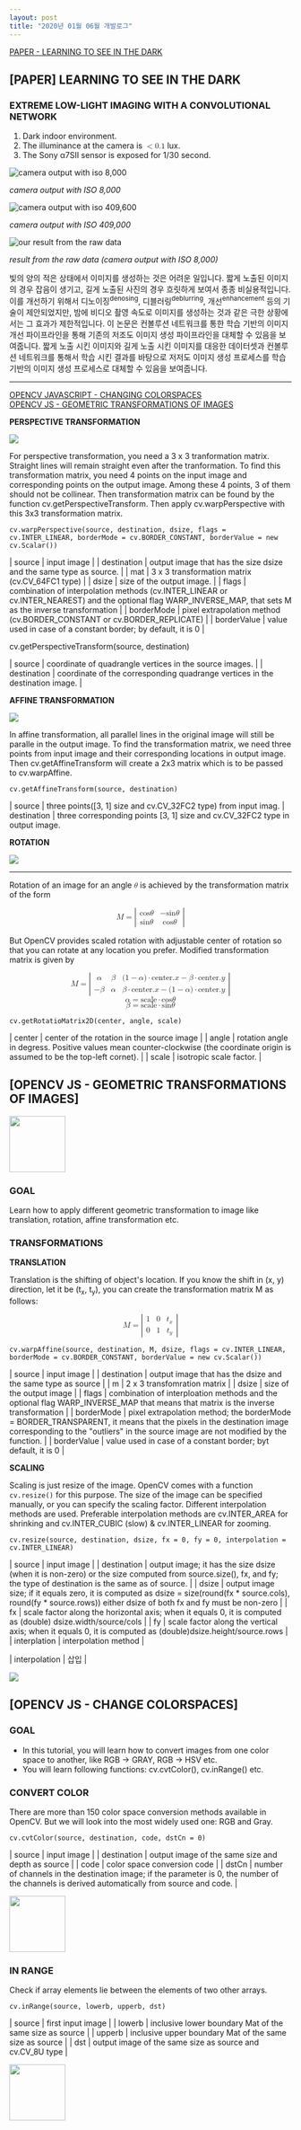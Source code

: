 ```yaml
---
layout: post
title: "2020년 01월 06월 개발로그"
---
```


[PAPER - LEARNING TO SEE IN THE DARK](#paper-learning-see-in-the-dark)

<a name="paper-learning-see-in-the-dark"></a>

## [PAPER] LEARNING TO SEE IN THE DARK

### EXTREME LOW-LIGHT IMAGING WITH A CONVOLUTIONAL NETWORK

1. Dark indoor environment.
2. The illuminance at the camera is <math><semantics><mrow><mrow/><mo stretchy="false">&lt;</mo><mn>0.1</mn></mrow></semantics></math> lux.
3. The Sony α7SII sensor is exposed for 1/30 second.

![camera output with iso 8,000](/assets/images/learning-to-see-in-the-dark/figure-1-1.png)

_camera output with ISO 8,000_

![camera output with iso 409,600](/assets/images/learning-to-see-in-the-dark/figure-1-2.png)

_camera output with ISO 409,000_

![our result from the raw data](/assets/images/learning-to-see-in-the-dark/figure-1-3.png)

_result from the raw data (camera output with ISO 8,000)_

빛의 양의 적은 상태에서 이미지를 생성하는 것은 어려운 일입니다. 짧게 노출된 이미지의 경우 잡음이 생기고, 길게 노출된 사진의 경우 흐릿하게 보여서 종종 비실용적입니다. 이를 개선하기 위해서 디노이징<sup>denosing</sup>, 디블러링<sup>deblurring</sup>, 개선<sup>enhancement</sup> 등의 기술이 제안되었지만, 밤에 비디오 촬영 속도로 이미지를 생성하는 것과 같은 극한 상황에서는 그 효과가 제한적입니다. 이 논문은 컨볼루션 네트워크를 통한 학습 기반의 이미지 개선 파이프라인을 통해 기존의 저조도 이미지 생성 파이프라인을 대체할 수 있음을 보여줍니다. 짧게 노출 시킨 이미지와 길게 노출 시킨 이미지를 대응한 데이터셋과 컨볼루션 네트워크를 통해서 학습 시킨 결과를 바탕으로 저저도 이미지 생성 프로세스를 학습기반의 이미지 생성 프로세스로 대체할 수 있음을 보여줍니다.




<!-- 빛의 양의 적은 상태에서 이미지를 생성하는 것은 도전적인 과제입니다. 짧게 노출된 이미지의 경우 잡음이 생기고, 길게 노출된 사진의 경우 흐릿하여서 종종 비실용적입니다. 이를 개선하기 위해서 디노이징<sup>denosing</sup>, 디블러링<sup>deblurring</sup>, 개선<sup>enhancement</sup> 등의 기술이 제안되었지만, 밤에 비디오 촬영 속도로 이미지를 생성하는 것과 같은 극한 상황에서 그 효과가 제한적입니다. 이것을 위해서 저조도에서 짧게 노출시킨 이미지와 그와 대응하는 길게 노출 시킨 참조 이미지를 모은 데이터셋를 소개하는 논문입니다. 이 데이터셋을 통해서 저조도 이미지 생성 파이프라인을 개발할 수 있을 것 입니다. 그리고 이 데이터셋을 통해서 컨볼루션 네트워크에 기반한 파이프라인을 개발하였습니다. 이것을 통해서 기존의 저저도 이미지 생성 파이프라인을 학습 기반의 파이프라인으로 대체할 수 있을 것입니다. -->

<!--
----

> 개인적인 번역입니다.

### ABSTRACT

Imaging in low light is challenging due to low proton count and low SNR<sup>signal to noise ratio</sup>.
Short exposure images suffer from noise, while long exposure can induce blur and is often impractical. A variety of denosing, deblurring, and enhancement techniques have been proposed, but their effectiveness is limited in extream conditions, such as video-rate imaging at night. To support the development of learning based pipelines for low-light image processing, we introduce a dataset of raw short exposure low light images, with corresponding long exposure reference images. Using the presented dataset, we develop a pipeline for processing low light images, based on end-to-end training of a fully convolutional network. The network operates directly on raw sensor data and replaces much of the traditional image processing pipeline, which tends to perform poorly on such data. We report promising results on the new dataset, analyze factors that affect performance, and highlight opportunities for future work.


양자의 양의 적은 상태에서 그리고 잡음 대비 신호가 낮은 상태에서의 이미지를 생성하는 것은 도전적인 일입니다. 짧은 노출은 잡음을 만들고 반면에 긴 노출은 흐릿함을 만듭니다. 이것을 개선하기 위하여 디노이징, 디블러링, 그리고 강화등의 여러 기술들이 제안되었지만 어두운 밤에 비디오 촬영 속도로 이미지를 생성하는 것과 같은 극한의 환경에서는 그들의 효과가 미미합니다. 저조도에서의 이미지 생성을 위한 학습 기반의 파이프라인을 개발을 지원하기 위해서 저조도에서 짧게 노출한 원본 이미지 원본과 각각 길게 노출된 참조 이미지들을 연관시킨 데이터 셋을 소개합니다. 이 데이터들을 이용해서 end-to-end training of a fully convolutional network 에 기반한 파이프라인을 개발했습니다. 네트워크는 센서 데이터에서 직접 작동하며 기존 이미지 처리 파이프 라인의 대부분을 대체합니다. 기존의 파이프 라인은 데이터에서 성능이 저하되는 경향이 있습니다.

### 1. INTRODUCTION

Noise is present in any imaging system, but it makes imaging particularly challenging in low light. High ISO can be used to increase brightness, but it also amplifies noise. Post-processing, such as scaling or histogram stretching, can be applied, but this does not resolve the low signal-to-noise ratio due to low photon counts. There are physical means to increase signal-to-noise ratio in low light, including opening the aperture, extending exposure time, and using flash. But each of these has its own characteristic drawbacks. For example, increasing exposure time can introduce blur due to camera shake or object motion.

The challenge of fasting imaging in low light is well known in the computational photography community, but remains open. Researchers have proposed techniques for denoising, deblurring, and enhancement of low light images. These techniques generally assume that images are captured in somewhat dim environments with moderate levels of noise. In contrast, we are interested in extreme low light imaging with severely limited illumination (e.g., moonlight) and short exposure (ideally at video rate). In this regime, the traditional camera processing pipeline breaks down and the image has to be reconstructed from the raw sensor data.

Figure 1 illustrates our setting. The environment is extremely dark: less than 0.1 lux of illumination at the camera. The exposure time is set to 1/30 second. The aperture is f/5.6. At ISO 8,000, which is generally considered high, the camera produces an im age that is essentially black, despite the high light sensitivity of the full-frame Sony sensor. At ISO 409,600, which is far beyond the reach of most cameras, the content of the scene is discernible, but the image is dim, noisy, and the colors are distorted. As we will show, even state-of-the-art denoising techniques fail to remove such noise and do not address the color bias. An alternative approach is to use a brust of images, but burst alignment algorithms may fail in extreme low light conditions and burst pipelines are not designed for video capture (e.g., due to the use of 'lucky imaging' within the burst).

We propose a new image processing pipeline that addresses the challenges of extreme low light photography via a data-driven approach. Specifically, we train deep neural networks to learn the image processing pipeline for low light raw data, including color transformations, demosaicing, noise reduction, and image enhancement. The pipeline is trained end-to-end to avoid the noise amplification and error accumulation that characterize traditional camera processing pipelines in this regime.

Most existing methods for processing low light images were evaluated on synthetic data or on real low light images without ground truth. To the best of our knowledge, there is no public dataset for training and testing techniques for processing fast low light images with diverse real world data and ground truth. Therefor, we have collected a new dataset of raw images captured with fast exposure in low light conditions. Each low light image has a corresponding long exposure high-quality reference image. We demonstrate are amplified by up to 300 times with successful nosie reduction and correct color transformation. We systematically analyze key elements of the pipeline and discuss directions for future research.





> [Learning to See in the Dark](https://arxiv.org/abs/1805.01934)
> [ISO 감도](/wiki/camera/iso/)
> [LUX](/wiki/lux/)
- [SIGNAL TO NOISE RATIO](/wiki/signal-to-noise-ratio/)

| amplify | ...을 확대하다. 증폭하다. 부연하다 |
| resolve | 해결하다. 결의하다. 대책을 마련하다. 해법 |
| aperture | 조리개, 구멍, 틈, 렌즈의 구경 |
| drawback | 결점, 단점, 결함 |
| dim | 어두운, 조명을 줄이는, 불투명한, 우둔한 |
| moderate | 사회를 보다. 온건한, 적당한, 중도의, 완화하다. |
| discernible | 인식할 수 있는, 보고 알 수 있는, 알아볼 수 있는 |
| distorted | 잘못 전해진, 왜곡한, 정신적으로 비뚤어진 |
| demosaicing | 디모자익 |
| mosaic | 모자이크 |
| accumulation | 축적, 누적, 축적물 |
| ground truth | 공중 탐사 결과를 검증하기 위하여 지상 조사로 얻은 정보 |
| diverse | 다양한, 여러 가지의, 다른, 광범위한, 각계 각층의 |

-->

----


[OPENCV JAVASCRIPT - CHANGING COLORSPACES](#opencv-js-change-colorspaces)<br />
[OPENCV JS - GEOMETRIC TRANSFORMATIONS OF IMAGES](#opencv-js-geometric-transformations-of-images)

__PERSPECTIVE TRANSFORMATION__

<img id="perspective-transformation-input" src="/assets/images/first.jpg">

<canvas id="perspective-transformation-output"></canvas>

<script>
  function perspectiveTransformRun(){
    let source = cv.imread('perspective-transformation-input');
    let destination = new cv.Mat();
    let dsize = new cv.Size(source.rows, source.cols);
    let src = cv.matFromArray(4, 1, cv.CV_32FC2, [10, 30, 88, 10, 28, 97, 99, 90]);
    let dst = cv.matFromArray(4, 1, cv.CV_32FC2, [0, 0, 50, 0, 0, 50, 50, 50]);

    try {
      let m = cv.getPerspectiveTransform(src, dst);
      cv.warpPerspective(source, destination, m, dsize, cv.INTER_LINEAR, cv.BORDER_CONSTANT, new cv.Scalar());
    } catch(e) {
      console.log(e);
    }

    cv.imshow('perspective-transformation-output', destination);
    source.delete();
    destination.delete();
    m.delete();
    src.delete();
    dst.delete();
  }
  dispatch(perspectiveTransformRun);
</script>

For perspective transformation, you need a 3 x 3 tranformation matrix. Straight lines will remain straight even after the tranformation. To find this transformation matrix, you need 4 points on the input image and corresponding points on the output image. Among these 4 points, 3 of them should not be collinear. Then transformation matrix can be found by the function cv.getPerspectiveTransform. Then apply cv.warpPerspective with this 3x3 transformation matrix.

```
cv.warpPerspective(source, destination, dsize, flags = cv.INTER_LINEAR, borderMode = cv.BORDER_CONSTANT, borderValue = new cv.Scalar())
```

| source      | input image |
| destination | output image that has the size dsize and the same type as source. |
| mat         | 3 x 3 transformation matrix (cv.CV_64FC1 type) |
| dsize       | size of the output image.                      |
| flags       | combination of interpolation methods (cv.INTER_LINEAR or cv.INTER_NEAREST) and the optional flag WARP_INVERSE_MAP, that sets M as the inverse transformation |
| borderMode  | pixel extrapolation method (cv.BORDER_CONSTANT or cv.BORDER_REPLICATE) |
| borderValue | value used in case of a constant border; by default, it is 0 |

cv.getPerspectiveTransform(source, destination)

| source | coordinate of quadrangle vertices in the source images. |
| destination | coordinate of the corresponding quadrange vertices in the destination image. |

__AFFINE TRANSFORMATION__


<img id="affine-transformation-input" src="/assets/images/first.jpg">

<canvas id="affine-transformation-output"></canvas>

<script>
  function runGetAffineTransformation() {
    let source = cv.imread('affine-transformation-input');
    let destination = new cv.Mat();
    let src = cv.matFromArray(3, 1, cv.CV_32FC2, [  0,   0,   0,   1,   1,   0]);
    let dst = cv.matFromArray(3, 1, cv.CV_32FC2, [0.6, 0.2, 0.1, 1.3, 1.5, 0.3]);
    let dsize = new cv.Size(source.rows, destination.cols);
    let m = cv.getAffineTransform(src, dst);
    cv.warpAffine(source, destination, m, dsize, cv.INTER_LINEAR, cv.BORDER_CONSTANT, new cv.Scalar());
    cv.imshow('affine-transformation-output', destination);
    source.delete();
    destination.delete();
    m.delete();
    src.delete();
    dst.delete();
  }
  dispatch(runGetAffineTransformation);
</script>

In affine transformation, all parallel lines in the original image will still be paralle in the output image. To find the transformation matrix, we need three points from input image and their corresponding locations in output image. Then cv.getAffineTransform will create a 2x3 matrix which is to be passed to cv.warpAffine.

```
cv.getAffineTransform(source, destination)
```

| source | three points([3, 1] size and cv.CV_32FC2 type) from input imag.
| destination | three corresponding points [3, 1] size and cv.CV_32FC2 type in output image.

__ROTATION__

<img id="rotation-input" src="/assets/images/first.jpg">

<canvas id="rotation-output"></canvas>

<script>
  function rotationRun() {
    let source = cv.imread('rotation-input');
    let destination = new cv.Mat();
    let dsize = new cv.Size(source.rows, destination.cols);
    let center = new cv.Point(source.cols/2, source.rows/2);
    let m = cv.getRotationMatrix2D(center, 45, 1);
    cv.warpAffine(source, destination, m, dsize, cv.INTER_LINEAR, cv.BORDER_CONSTANT, new cv.Scalar());
    cv.imshow('rotation-output', destination);
    source.delete();
    destination.delete();
    m.delete();
  }
  dispatch(rotationRun);
</script>

----

Rotation of an image for an angle <math><semantics><mi>θ</mi></semantics></math> is achieved by the transformation matrix of the form

<math xmlns="http://www.w3.org/1998/Math/MathML" display="block">
 <semantics>
  <mrow>
   <mi>M</mi>
   <mo stretchy="false">=</mo>
   <mrow>
    <mo fence="true" stretchy="true">|</mo>
    <mrow>
     <mtable>
      <mtr>
       <mtd>
        <mrow>
         <mi>cos</mi>
         <mi>θ</mi>
        </mrow>
       </mtd>
       <mtd>
        <mrow>
         <mrow>
          <mo stretchy="false">−</mo>
          <mi>sin</mi>
         </mrow>
         <mi>θ</mi>
        </mrow>
       </mtd>
      </mtr>
      <mtr>
       <mtd>
        <mrow>
         <mi>sin</mi>
         <mi>θ</mi>
        </mrow>
       </mtd>
       <mtd>
        <mrow>
         <mi>cos</mi>
         <mi>θ</mi>
        </mrow>
       </mtd>
      </mtr>
     </mtable>
    </mrow>
    <mo fence="true" stretchy="true">|</mo>
   </mrow>
  </mrow>
 </semantics>
</math>

But OpenCV provides scaled rotation with adjustable center of rotation so that you can rotate at any location you prefer. Modified transformation matrix is given by

<math xmlns="http://www.w3.org/1998/Math/MathML" display="block">
 <semantics>
  <mrow>
   <mi>M</mi>
   <mo stretchy="false">=</mo>
   <mrow>
    <mo fence="true" stretchy="true">|</mo>
    <mrow>
     <mtable>
      <mtr>
       <mtd>
        <mi>α</mi>
       </mtd>
       <mtd>
        <mi>β</mi>
       </mtd>
       <mtd>
        <mrow>
         <mrow>
          <mrow>
           <mo fence="true" stretchy="false">(</mo>
           <mrow>
            <mrow>
             <mn>1</mn>
             <mo stretchy="false">−</mo>
             <mi>α</mi>
            </mrow>
           </mrow>
           <mo fence="true" stretchy="false">)</mo>
          </mrow>
          <mo stretchy="false">⋅</mo>
          <mi mathvariant="italic">center</mi>
         </mrow>
         <mi>.</mi>
         <mrow>
          <mi>x</mi>
          <mo stretchy="false">−</mo>
          <mrow>
           <mi>β</mi>
           <mo stretchy="false">⋅</mo>
           <mi mathvariant="italic">center</mi>
          </mrow>
         </mrow>
         <mi>.</mi>
         <mi>y</mi>
        </mrow>
       </mtd>
      </mtr>
      <mtr>
       <mtd>
        <mrow>
         <mo stretchy="false">−</mo>
         <mi>β</mi>
        </mrow>
       </mtd>
       <mtd>
        <mi>α</mi>
       </mtd>
       <mtd>
        <mrow>
         <mrow>
          <mi>β</mi>
          <mo stretchy="false">⋅</mo>
          <mi mathvariant="italic">center</mi>
         </mrow>
         <mi>.</mi>
         <mrow>
          <mi>x</mi>
          <mo stretchy="false">−</mo>
          <mrow>
           <mrow>
            <mo fence="true" stretchy="false">(</mo>
            <mrow>
             <mrow>
              <mn>1</mn>
              <mo stretchy="false">−</mo>
              <mi>α</mi>
             </mrow>
            </mrow>
            <mo fence="true" stretchy="false">)</mo>
           </mrow>
           <mo stretchy="false">⋅</mo>
           <mi mathvariant="italic">center</mi>
          </mrow>
         </mrow>
         <mi>.</mi>
         <mi>y</mi>
        </mrow>
       </mtd>
      </mtr>
     </mtable>
    </mrow>
    <mo fence="true" stretchy="true">|</mo>
   </mrow>
  </mrow>
  <annotation encoding="StarMath 5.0">M = left lline {
matrix {
  %alpha # %beta # { (1-%alpha) cdot center.x - %beta cdot center.y} ##
  -%beta # %alpha # { %beta cdot center.x - (1-%alpha) cdot center.y}
}
} right rline</annotation>
 </semantics>
</math>

<math xmlns="http://www.w3.org/1998/Math/MathML" display="block">
 <semantics>
  <mrow>
   <mrow>
    <mi>α</mi>
    <mo stretchy="false">=</mo>
    <mrow>
     <mi mathvariant="italic">scale</mi>
     <mo stretchy="false">⋅</mo>
     <mi>cos</mi>
    </mrow>
   </mrow>
   <mi>θ</mi>
  </mrow>
  <annotation encoding="StarMath 5.0">%alpha = scale cdot cos %theta</annotation>
 </semantics>
</math>

<math xmlns="http://www.w3.org/1998/Math/MathML" display="block">
 <semantics>
  <mrow>
   <mrow>
    <mi>β</mi>
    <mo stretchy="false">=</mo>
    <mrow>
     <mi mathvariant="italic">scale</mi>
     <mo stretchy="false">⋅</mo>
     <mi>sin</mi>
    </mrow>
   </mrow>
   <mi>θ</mi>
  </mrow>
  <annotation encoding="StarMath 5.0">%beta = scale cdot sin %theta</annotation>
 </semantics>
</math>

```
cv.getRotatioMatrix2D(center, angle, scale)
```

| center | center of the rotation in the source image |
| angle  | rotation angle in degress. Positive values mean counter-clockwise (the coordinate origin is assumed to be the top-left cornet). |
| scale  | isotropic scale factor. |




<a name="opencv-js-geometric-transformations-of-images"></a>
## [OPENCV JS - GEOMETRIC TRANSFORMATIONS OF IMAGES]

<img width="100" id="transformation-input" src="/assets/images/first.jpg">

<canvas width="100" id="transformation-output"></canvas>

<script type="text/javascript">
  function TransformationRun() {
    let source = cv.imread('transformation-input');
    let destination = new cv.Mat();
    let M = cv.matFromArray(2, 3, cv.CV_64FC1, [1, 0, 10, 0, 1, 20]);
    let dsize = new cv.Size(source.rows, source.cols);
    cv.warpAffine(source, destination, M, dsize, cv.INTER_LINEAR, cv.BORDER_CONSTANT, new cv.Scalar());
    console.log(destination.rows);
    console.log(destination.cols);
    cv.imshow('transformation-output', destination);
    source.delete();
    destination.delete();
    M.delete();
  }
  dispatch(TransformationRun);
</script>

### GOAL

Learn how to apply different geometric transformation to image like translation, rotation, affine transformation etc.

### TRANSFORMATIONS

__TRANSLATION__

Translation is the shifting of object's location. If you know the shift in (x, y) direction, let it be (t<sub>x</sub>, t<sub>y</sub>), you can create the transformation matrix M as follows:

<math xmlns="http://www.w3.org/1998/Math/MathML" display="block">
 <semantics>
  <mrow>
   <mi>M</mi>
   <mo stretchy="false">=</mo>
   <mrow>
    <mo fence="true" stretchy="true">|</mo>
    <mrow>
     <mtable>
      <mtr>
       <mtd>
        <mn>1</mn>
       </mtd>
       <mtd>
        <mn>0</mn>
       </mtd>
       <mtd>
        <msub>
         <mi>t</mi>
         <mi>x</mi>
        </msub>
       </mtd>
      </mtr>
      <mtr>
       <mtd>
        <mn>0</mn>
       </mtd>
       <mtd>
        <mn>1</mn>
       </mtd>
       <mtd>
        <msub>
         <mi>t</mi>
         <mi>y</mi>
        </msub>
       </mtd>
      </mtr>
     </mtable>
    </mrow>
    <mo fence="true" stretchy="true">|</mo>
   </mrow>
  </mrow>
  <annotation encoding="StarMath 5.0">M = left lline {
matrix {
  1 # 0 # t_x ##
  0 # 1 # t_y
}
} right rline</annotation>
 </semantics>
</math>

```
cv.warpAffine(source, destination, M, dsize, flags = cv.INTER_LINEAR, borderMode = cv.BORDER_CONSTANT, borderValue = new cv.Scalar())
```

| source | input image |
| destination | output image that has the dsize and the same type as source |
| m           | 2 x 3 transfomration matrix |
| dsize       | size of the output image |
| flags       | combination of interploation methods and the optional flag WARP_INVERSE_MAP that means that matrix is the inverse transformation |
| borderMode  | pixel extrapolation method; the borderMode = BORDER_TRANSPARENT, it means that the pixels in the destination image corresponding to the "outliers" in the source image are not modified by the function. |
| borderValue | value used in case of a constant border; byt default, it is 0 |

__SCALING__

Scaling is just resize of the image. OpenCV comes with a function `cv.resize()` for this purpose. The size of the image can be specified manually, or you can specify the scaling factor. Different interpolation methods are used. Preferable interpolation methods are cv.INTER_AREA for shrinking and cv.INTER_CUBIC (slow) & cv.INTER_LINEAR for zooming.

```
cv.resize(source, destination, dsize, fx = 0, fy = 0, interpolation = cv.INTER_LINEAR)
```

| source      | input image |
| destination | output image; it has the size dsize (when it is non-zero) or the size computed from source.size(), fx, and fy; the type of destination is the same as of source. |
| dsize       | output image size; if it equals zero, it is computed as dsize = size(round(fx * source.cols), round(fy * source.rows)) either dsize of both fx and fy must be non-zero |
| fx          | scale factor along the horizontal axis; when it equals 0, it is computed as (double) dsize.width/source/cols |
| fy          | scale factor along the vertical axis; when it equals 0, it is computed as (double)dsize.height/source.rows |
| interplation | interpolation method |

| interpolation | 삽입 |

<img id="opencv-js-resize-input" src="/assets/images/first.jpg">

<canvas width="100" height="100" id="opencv-js-resize-output"></canvas>

<script type="text/javascript">
  function opencvJsResizeRun() {
    let source = cv.imread('opencv-js-resize-input');
    let destination = new cv.Mat();
    let dsize = new cv.Size(100, 100);
    cv.resize(source, destination, dsize, 0, 0, cv.INTER_AREA);
    cv.imshow('opencv-js-resize-output', destination);
    source.delete();
    destination.delete();
  }
  dispatch(opencvJsResizeRun);
</script>

<a name="opencv-js-change-colorspaces"></a>
## [OPENCV JS - CHANGE COLORSPACES]

### GOAL

- In this tutorial, you will learn how to convert images from one color space to another, like RGB -> GRAY, RGB -> HSV etc.
- You will learn following functions: cv.cvtColor(), cv.inRange() etc.

### CONVERT COLOR

There are more than 150 color space conversion methods available in OpenCV. But we will look into the most widely used one: RGB and Gray.

```
cv.cvtColor(source, destination, code, dstCn = 0)
```

| source | input image |
| destination | output image of the same size and depth as source |
| code | color space conversion code |
| dstCn | number of channels in the destination image; if the parameter is 0, the number of the channels is derived automatically from source and code. |

<img id="opencv-js-change-colorspaces-input" src="/assets/images/first.jpg" width="100">

<canvas id="opencv-js-change-colorspaces-output"></canvas>

<script type="text/javascript">
  function opencvChangeColorspacesInputRun() {
    let o = document.getElementById('opencv-js-change-colorspaces-input');
    document.getElementById('opencv-js-change-colorspaces-output').width = o.clientWidth;
    document.getElementById('opencv-js-change-colorspaces-output').height = o.clientHeight;
    let source = cv.imread('opencv-js-change-colorspaces-input');
    let destination = new cv.Mat();
    cv.cvtColor(source, destination, cv.COLOR_RGBA2GRAY, 0);
    cv.imshow('opencv-js-change-colorspaces-output', destination);
    source.delete();
    destination.delete();
  }
  dispatch(opencvChangeColorspacesInputRun);
</script>

### IN RANGE

Check if array elements lie between the elements of two other arrays.

```
cv.inRange(source, lowerb, upperb, dst)
```

| source | first input image |
| lowerb | inclusive lower boundary Mat of the same size as source |
| upperb | inclusive upper boundary Mat of the same size as source |
| dst    | output image of the same size as source and cv.CV_8U type |

<img id="opencv-js-change-colorspaces-inrange-input" src="/assets/images/first.jpg" width="100">

<canvas id="opencv-js-change-colorspaces-inrange-output"></canvas>

<script type="text/javascript">
  function opencvJsChangeColorspacesInRangeRun() {
    let o = document.getElementById('opencv-js-change-colorspaces-inrange-input');
    document.getElementById('opencv-js-change-colorspaces-inrange-output').width = o.clientWidth;
    document.getElementById('opencv-js-change-colorspaces-inrange-output').height = o.clientHeight;
    let source = cv.imread('opencv-js-change-colorspaces-inrange-input');
    let destination = new cv.Mat();
    let low = new cv.Mat(source.rows, source.cols, source.type(), [0, 0, 0, 0]);
    let high = new cv.Mat(source.rows, source.cols, source.type(), [150, 150, 150, 255]);
    cv.inRange(source, low, high, destination);
    cv.imshow('opencv-js-change-colorspaces-inrange-output', destination);
    source.delete();
    destination.delete();
    low.delete();
    high.delete();
  }
  dispatch(opencvJsChangeColorspacesInRangeRun);
</script>

<!--
<a name="mathematics"></a>
## MATHEMATICS

__정의__ <math><mi>a</mi></math>와 같지는 않지만 <math><mi>a</mi></math>에 충분히 가까운 <math><mi>x</mi></math>를 잡으면 <math><mi>L</mi></math>에 얼마든지 가까운 <math><semantics><mrow><mi>f</mi><mrow><mo fence="true" stretchy="false">(</mo><mrow><mi>x</mi></mrow><mo fence="true" stretchy="false">)</mo></mrow></mrow></semantics></math> 값을 얻을 수 있을 때

<math xmlns="http://www.w3.org/1998/Math/MathML" display="block">
 <semantics>
  <mrow>
   <mrow>
    <munder>
     <mi>lim</mi>
     <mrow>
      <mi>x</mi>
      <mo stretchy="false">→</mo>
      <mi>a</mi>
     </mrow>
    </munder>
    <mrow>
     <mi>f</mi>
     <mrow>
      <mo fence="true" stretchy="false">(</mo>
      <mrow>
       <mi>x</mi>
      </mrow>
      <mo fence="true" stretchy="false">)</mo>
     </mrow>
    </mrow>
   </mrow>
   <mo stretchy="false">=</mo>
   <mi>L</mi>
  </mrow>
  <annotation encoding="StarMath 5.0">lim from { x -&gt; a } { f(x) } = L</annotation>
 </semantics>
</math>

로 나타내고 "<math><mi>x</mi></math>가 <math><mi>a</mi></math>에 접근할 때 <math><semantics><mrow><mi>f</mi><mrow><mo fence="true" stretchy="false">(</mo><mrow><mi>x</mi></mrow><mo fence="true" stretchy="false">)</mo></mrow></mrow></semantics></math>의 극한은 <math><mi>L</mi></math>이다."라고 말한다.
-->
